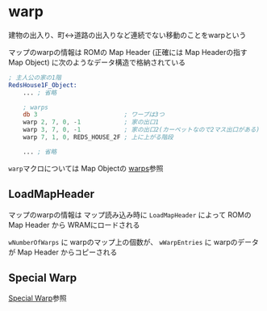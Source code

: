 # warp

建物の出入り、町<->道路の出入りなど連続でない移動のことをwarpという

マップのwarpの情報は ROMの Map Header (正確には Map Headerの指す Map Object) に次のようなデータ構造で格納されている  

```asm
; 主人公の家の1階
RedsHouse1F_Object:
    ... ; 省略

    ; warps
	db 3                        ; ワープは3つ
	warp 2, 7, 0, -1            ; 家の出口1
	warp 3, 7, 0, -1            ; 家の出口2(カーペットなので2マス出口がある)
	warp 7, 1, 0, REDS_HOUSE_2F ; 上に上がる階段

    ... ; 省略
```

`warp`マクロについては Map Objectの [warps](../map/map_object.md#warps)参照

## LoadMapHeader

マップのwarpの情報は マップ読み込み時に `LoadMapHeader` によって ROMの Map Header から WRAMにロードされる

`wNumberOfWarps` に warpのマップ上の個数が、 `wWarpEntries` に warpのデータが Map Header からコピーされる

## Special Warp

[Special Warp](./special_warp.md)参照
